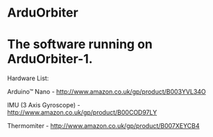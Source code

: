 ArduOrbiter
===========

The software running on ArduOrbiter-1.
===========

Hardware List:

Arduino™ Nano - http://www.amazon.co.uk/gp/product/B003YVL34O

IMU (3 Axis Gyroscope) - http://www.amazon.co.uk/gp/product/B00COD97LY

Thermomiter - http://www.amazon.co.uk/gp/product/B007XEYCB4
